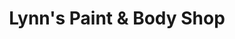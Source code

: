 ---
title: "Lynn's Paint & Body Shop"
url: /perryton/lynns-paint-and-body-shop/
shop: car repair
---